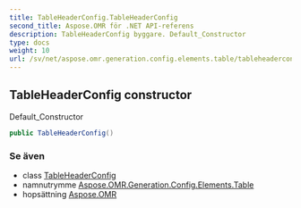 ```yaml
---
title: TableHeaderConfig.TableHeaderConfig
second_title: Aspose.OMR för .NET API-referens
description: TableHeaderConfig byggare. Default_Constructor
type: docs
weight: 10
url: /sv/net/aspose.omr.generation.config.elements.table/tableheaderconfig/tableheaderconfig/
---
```

## TableHeaderConfig constructor

Default_Constructor

```csharp
public TableHeaderConfig()
```

### Se även

* class [TableHeaderConfig](../)
* namnutrymme [Aspose.OMR.Generation.Config.Elements.Table](../../tableheaderconfig/)
* hopsättning [Aspose.OMR](../../../)


